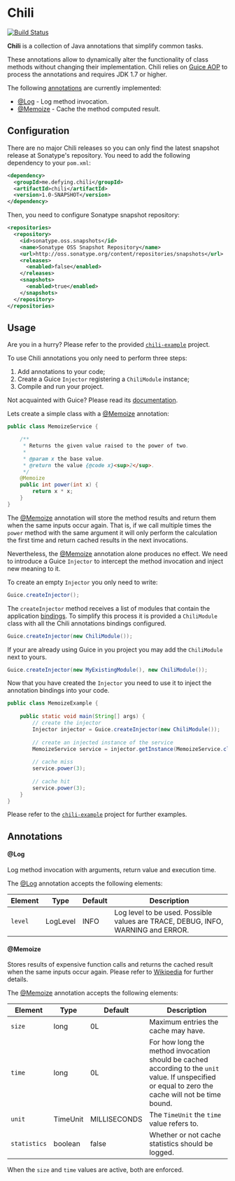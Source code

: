 # Chili

[![Build Status](https://travis-ci.org/marmelo/chili.svg?branch=master)](https://travis-ci.org/marmelo/chili)

**Chili** is a collection of Java annotations that simplify common tasks.

These annotations allow to dynamically alter the functionality of class methods
without changing their implementation. Chili relies on [Guice AOP](https://github.com/google/guice/wiki/AOP)
to process the annotations and requires JDK 1.7 or higher.

The following [annotations](#annotations) are currently implemented:

- [@Log](#log) - Log method invocation.
- [@Memoize](#memoize) - Cache the method computed result.


## Configuration

There are no major Chili releases so you can only find the latest snapshot release at
Sonatype's repository. You need to add the following dependency to your ```pom.xml```:

```xml
<dependency>
  <groupId>me.defying.chili</groupId>
  <artifactId>chili</artifactId>
  <version>1.0-SNAPSHOT</version>
</dependency>
```

Then, you need to configure Sonatype snapshot repository:

```xml
<repositories>
  <repository>
    <id>sonatype.oss.snapshots</id>
    <name>Sonatype OSS Snapshot Repository</name>
    <url>http://oss.sonatype.org/content/repositories/snapshots</url>
    <releases>
      <enabled>false</enabled>
    </releases>
    <snapshots>
      <enabled>true</enabled>
    </snapshots>
  </repository>
</repositories>
```

## Usage

Are you in a hurry? Please refer to the provided [```chili-example```](https://github.com/marmelo/chili/tree/master/chili-example) project.

To use Chili annotations you only need to perform three steps:

1. Add annotations to your code;
2. Create a Guice ```Injector``` registering a ```ChiliModule``` instance;
3. Compile and run your project.

Not acquainted with Guice? Please read its [documentation](https://github.com/google/guice/wiki/Motivation).

Lets create a simple class with a [@Memoize](#memoize) annotation:

```java
public class MemoizeService {

    /**
     * Returns the given value raised to the power of two.
     * 
     * @param x the base value.
     * @return the value {@code x}<sup>2</sup>.
     */
    @Memoize
    public int power(int x) {
        return x * x;
    }
}
```

The [@Memoize](#memoize) annotation will store the method results and return them when
the same inputs occur again. That is, if we call multiple times the ```power``` method
with the same argument it will only perform the calculation the first time and return
cached results in the next invocations.

Nevertheless, the [@Memoize](#memoize) annotation alone produces no effect. We need to
introduce a Guice ```Injector``` to intercept the method invocation and inject new meaning
to it.

To create an empty ```Injector``` you only need to write:

```java
Guice.createInjector();
```

The ```createInjector``` method receives a list of modules that contain the application
[bindings](https://github.com/google/guice/wiki/Bindings). To simplify this process it
is provided a ```ChiliModule``` class with all the Chili annotations bindings configured.

```java
Guice.createInjector(new ChiliModule());
```

If your are already using Guice in you project you may add the ```ChiliModule``` next to yours.

```java
Guice.createInjector(new MyExistingModule(), new ChiliModule());
```

Now that you have created the ```Injector``` you need to use it to inject the annotation
bindings into your code.

```java
public class MemoizeExample {
    
    public static void main(String[] args) {
        // create the injector
        Injector injector = Guice.createInjector(new ChiliModule());
 
        // create an injected instance of the service
        MemoizeService service = injector.getInstance(MemoizeService.class);
        
        // cache miss
        service.power(3);
        
        // cache hit
        service.power(3);
    }
}
```

Please refer to the [```chili-example```](https://github.com/marmelo/chili/tree/master/chili-example)
project for further examples.


## Annotations

#### @Log

Log method invocation with arguments, return value and execution time.

The [@Log](#log) annotation accepts the following elements:

| Element     | Type     | Default       | Description  |
| ----------- | -------- | ------------- | ------------ |
| ```level``` | LogLevel | INFO | Log level to be used. Possible values are TRACE, DEBUG, INFO, WARNING and ERROR. |

#### @Memoize

Stores results of expensive function calls and returns the cached result when the
same inputs occur again. Please refer to [Wikipedia](https://en.wikipedia.org/wiki/Memoization)
for further details.

The [@Memoize](#memoize) annotation accepts the following elements:

| Element    | Type     | Default      | Description  |
| ---------- | -------- | ------------ | ------------ |
| ```size```       | long     | 0L           | Maximum entries the cache may have. |
| ```time```       | long     | 0L           | For how long the method invocation should be cached according to the ```unit``` value. If unspecified or equal to zero the cache will not be time bound. |
| ```unit```       | TimeUnit | MILLISECONDS | The ```TimeUnit``` the ```time``` value refers to. |
| ```statistics``` | boolean  | false        | Whether or not cache statistics should be logged. |

When the ```size``` and ```time``` values are active, both are enforced.
